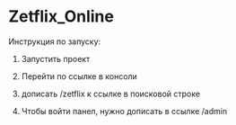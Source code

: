 # Zetflix_Online

Инструкция по запуску:

1. Запустить проект
2. Перейти по ссылке в консоли
3. дописать /zetflix к ссылке в поисковой строке

4. Чтобы войти панел, нужно дописать в ссылке /admin
